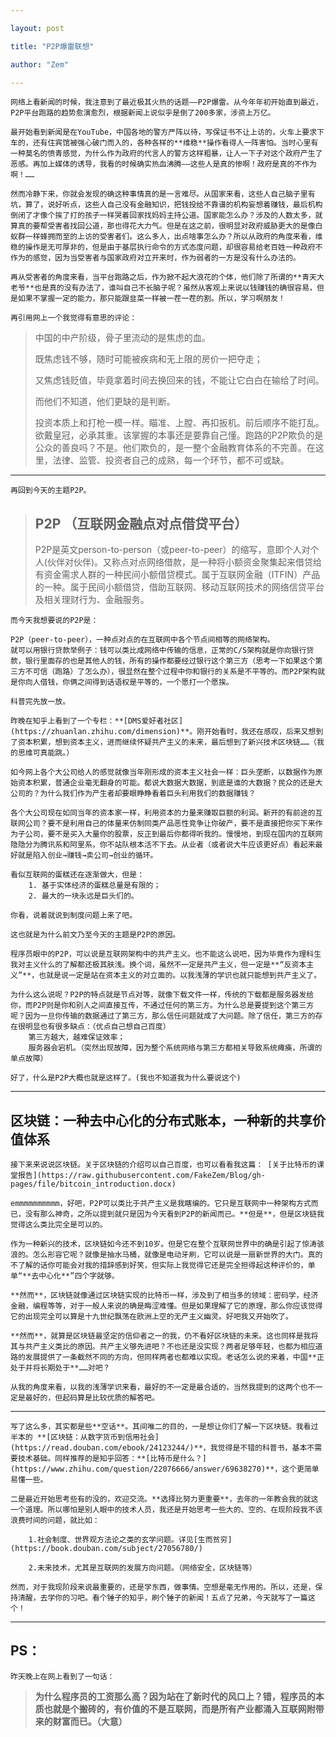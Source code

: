 ```yaml
---

layout: post

title: "P2P爆雷联想"

author: "Zem"

---
```


	网络上看新闻的时候，我注意到了最近极其火热的话题——P2P爆雷。从今年年初开始直到最近，P2P平台跑路的趋势愈演愈烈，根据新闻上说似乎是倒了200多家，涉资上万亿。

	最开始看到新闻是在YouTube，中国各地的警方严阵以待，写保证书不让上访的，火车上要求下车的，还有住宾馆被强心破门而入的，各种各样的**维稳**操作看得人一阵害怕。当时心里有一种莫名的愤青感觉，为什么作为政府的代言人的警方这样粗暴，让人一下子对这个政府产生了恶感。再加上媒体的诱导，我看的时候确实热血沸腾——这些人是真的惨啊！政府是真的不作为啊！……

	然而冷静下来，你就会发现的确这种事情真的是一言难尽。从国家来看，这些人自己脑子里有坑，算了，说好听点，这些人自己没有金融知识，把钱投给不靠谱的机构妄想着赚钱，最后机构倒闭了才像个挨了打的孩子一样哭着回家找妈妈主持公道。国家能怎么办？涉及的人数太多，就算真的要帮受害者找回公道，那也得花大力气。但是在这之前，很明显对政府威胁更大的是像白蚁群一样蜂拥而至的上访的受害者们。这么多人，出点啥事怎么办？所以从政府的角度来看，维稳的操作是无可厚非的，但是由于基层执行命令的方式态度问题，却很容易给老百姓一种政府不作为的感觉，因为当受害者与国家政府对立开来时，作为弱者的一方是没有什么办法的。

	再从受害者的角度来看，当平台跑路之后，作为掀不起大浪花的个体，他们除了所谓的**青天大老爷**也是真的没有办法了，谁叫自己不长脑子呢？虽然从客观上来说以钱赚钱的确很容易，但是如果不掌握一定的能力，那只能跟韭菜一样被一茬一茬的割。所以，学习啊朋友！

	再引用网上一个我觉得有意思的评论：

> 中国的中产阶级，骨子里流动的是焦虑的血。
> 
> 	既焦虑钱不够，随时可能被疾病和无上限的房价一把夺走；
> 	
> 	又焦虑钱贬值，毕竟拿着时间去换回来的钱，不能让它白白在输给了时间。
> 	
> 	而他们不知道，他们更缺的是判断。
> 	
> 投资本质上和打枪一模一样。瞄准、上膛、再扣扳机。前后顺序不能打乱。欲戴皇冠，必承其重。该掌握的本事还是要靠自己懂。跑路的P2P欺负的是公众的善良吗？不是。他们欺负的，是一整个金融教育体系的不完善。在这里，法律、监管、投资者自己的成熟，每一个环节，都不可或缺。

---

	再回到今天的主题P2P。

> ## P2P （互联网金融点对点借贷平台）
> P2P是英文person-to-person（或peer-to-peer）的缩写，意即个人对个人(伙伴对伙伴)。又称点对点网络借款，是一种将小额资金聚集起来借贷给有资金需求人群的一种民间小额借贷模式。属于互联网金融（ITFIN）产品的一种。属于民间小额借贷，借助互联网、移动互联网技术的网络信贷平台及相关理财行为、金融服务。

	而今天我想要说的P2P是：

	P2P（peer-to-peer），一种点对点的在互联网中各个节点间相等的网络架构。
	就可以用银行贷款举例子：钱可以类比成网络中传输的信息，正常的C/S架构就是你向银行贷款，银行里面存的也是其他人的钱，所有的操作都要经过银行这个第三方（思考一下如果这个第三方不可信（跑路）了怎么办），很显然在整个过程中你和银行的关系是不平等的。而P2P架构就是你向人借钱，你俩之间得到话语权是平等的，一个愿打一个愿挨。

	科普完先放一放。

	昨晚在知乎上看到了一个专栏：**[DMS爱好者社区](https://zhuanlan.zhihu.com/dimension)**。刚开始看时，我还在感叹，后来又想到了资本积累，想到资本主义，进而继续怀疑共产主义的未来，最后想到了新兴技术区块链……（我的思维可真能跳。）

	如今网上各个大公司给人的感觉就像当年刚形成的资本主义社会一样：巨头垄断，以数据作为原始资本积累，普通企业毫无翻身的可能。都说大数据大数据，到底是谁的大数据？民众的还是大公司的？为什么我们作为产生者却要眼睁睁看着巨头利用我们的数据赚钱？

	各个大公司现在如同当年的资本家一样，利用资本的力量来赚取巨额的利润。新开的有前途的互联网公司？要不是利用自己的体量来仿制同类产品恶性竞争让你破产，要不是直接把你买下来作为子公司，要不是买入大量你的股票，反正到最后你都得听我的。慢慢地，到现在国内的互联网隐隐分为腾讯系和阿里系，你不站队根本活不下去。从业者（或者说大牛应该更好点）看起来最好就是陷入创业→赚钱→卖公司→创业的循环。

	看似互联网的蛋糕还在逐渐做大，但是：
		1. 基于实体经济的蛋糕总量是有限的；
		2. 最大的一块永远是巨头们的。

	你看，说着就说到制度问题上来了吧。

	这也就是为什么前文乃至今天的主题是P2P的原因。

	程序员眼中的P2P，可以说是互联网架构中的共产主义。也不能这么说吧，因为毕竟作为理科生我对主义什么的了解都还极其肤浅。换个词，虽然不一定是共产主义，但一定是**“反资本主义”**，也就是说一定是站在资本主义的对立面的。以我浅薄的学识也就只能想到共产主义了。

	为什么这么说呢？P2P的特点就是节点对等，就像下载文件一样，传统的下载都是服务器发给你，而P2P则是你和别人之间直接互传，不通过任何的第三方。为什么总是要提到这个第三方呢？因为一旦你传输的数据通过了第三方，那么信任问题就成了大问题。除了信任，第三方的存在很明显也有很多缺点：（优点自己想自己百度）
		第三方越大，越难保证效率；
		服务器会宕机。（突然出现故障，因为整个系统网络与第三方都相关导致系统瘫痪，所谓的单点故障）

	好了，什么是P2P大概也就是这样了。(我也不知道我为什么要说这个)

---

## 区块链：一种去中心化的分布式账本，一种新的共享价值体系

	接下来来说说区块链。关于区块链的介绍可以自己百度，也可以看看我这篇： [关于比特币的课堂报告](https://raw.githubusercontent.com/FakeZem/Blog/gh-pages/file/bitcoin_introduction.docx)

	emmmmmmmmmm，好吧，P2P可以类比于共产主义是我瞎编的。它只是互联网中一种架构方式而已，没有那么神奇，之所以提到就只是因为今天看到P2P的新闻而已。**但是**，但是区块链我觉得这么类比完全是可以的。

	作为一种新兴的技术，区块链如今还不到10岁。但是它在整个互联网世界中的确是引起了惊涛骇浪的。怎么形容它呢？就像是抽水马桶，就像是电动牙刷，它可以说是一扇新世界的大门。真的不了解的话你可能会对我的措辞感到好笑，但实际上我觉得它还是完全担得起这种评价的，单单“**去中心化**”四个字就够。

	**然而**，区块链就像通过区块链实现的比特币一样，涉及到了相当多的领域：密码学，经济金融，编程等等，对于一般人来说的确是晦涩难懂。但是如果理解了它的原理，那么你应该觉得它的出现完全可以算是十九世纪飘荡在欧洲上空的无产主义幽灵。好吧我又开始吹了。

	**然而**，就算是区块链最坚定的信仰者之一的我，仍不看好区块链的未来。这也同样是我将其与共产主义类比的原因。共产主义够先进吧？不也还是没实现？两者足够年轻，也都为相应道路的发展提供了一条截然不同的方向，但同样两者也都难以实现。老话怎么说的来着，中国**正处于并将长期处于**……对吧？

	从我的角度来看，以我的浅薄学识来看，最好的不一定是最合适的，当然我提到的这两个也不一定是最好的，但起码算是比较优质的解答吧。



---


	写了这么多，其实都是些**空话**。其间唯二的目的，一是想让你们了解一下区块链。我看过半本的 **[区块链：从数字货币到信用社会](https://read.douban.com/ebook/24123244/)**，我觉得是不错的科普书，基本不需要技术基础。同样推荐的是知乎回答：**[比特币是什么？](https://www.zhihu.com/question/22076666/answer/69638270)**，这个更简单易懂一些。

	二是最近开始思考些有的没的，欢迎交流。**选择比努力更重要**，去年的一年教会我的就这一个道理。所以哪怕是别人眼中的技术人员，我还是开始思考一些大的、空的、在现阶段我不该浪费时间的问题，就比如：
	
		1.社会制度、世界观方法论之类的玄学问题。详见[生而贫穷](https://book.douban.com/subject/27056780/)

		2.未来技术，尤其是互联网的发展方向问题。（网络安全，区块链等）

	然而，对于我现阶段来说最重要的，还是学东西，做事情。空想是毫无作用的。所以，还是，保持清醒，去学你的习吧。看个锤子的知乎，刷个锤子的新闻！五点了兄弟，今天就写了一篇这个！

---
## PS：

	昨天晚上在网上看到了一句话：

>  **为什么程序员的工资那么高？因为站在了新时代的风口上？错，程序员的本质也就是个搬砖的，有价值的不是互联网，而是所有产业都涌入互联网附带来的财富而已。（大意）**